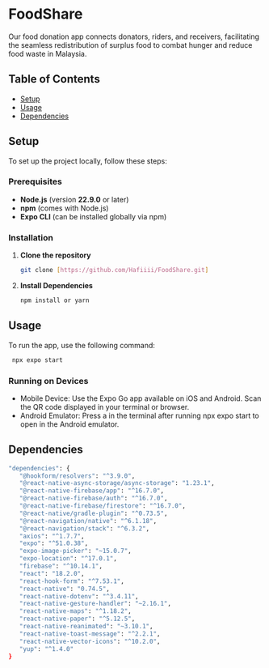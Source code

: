 # FoodShare

Our food donation app connects donators, riders, and receivers, facilitating the seamless redistribution of surplus food to combat hunger and reduce food waste in Malaysia.

## Table of Contents

- [Setup](#setup)
- [Usage](#usage)
- [Dependencies](#dependencies)

## Setup

To set up the project locally, follow these steps:

### Prerequisites

- **Node.js** (version **22.9.0** or later)
- **npm** (comes with Node.js)
- **Expo CLI** (can be installed globally via npm)

### Installation

1. **Clone the repository**

   ```bash
   git clone [https://github.com/Hafiiii/FoodShare.git]

2. **Install Dependencies**

   ```bash
   npm install or yarn

## Usage
To run the app, use the following command:
   ```bash
    npx expo start
   ```

### Running on Devices
- Mobile Device: Use the Expo Go app available on iOS and Android. Scan the QR code displayed in your terminal or browser.
- Android Emulator: Press a in the terminal after running npx expo start to open in the Android emulator.


## Dependencies
```bash
"dependencies": {
   "@hookform/resolvers": "^3.9.0",
   "@react-native-async-storage/async-storage": "1.23.1",
   "@react-native-firebase/app": "^16.7.0",
   "@react-native-firebase/auth": "^16.7.0",
   "@react-native-firebase/firestore": "^16.7.0",
   "@react-native/gradle-plugin": "^0.73.5",
   "@react-navigation/native": "^6.1.18",
   "@react-navigation/stack": "^6.3.2",
   "axios": "^1.7.7",
   "expo": "^51.0.38",
   "expo-image-picker": "~15.0.7",
   "expo-location": "^17.0.1",
   "firebase": "^10.14.1",
   "react": "18.2.0",
   "react-hook-form": "^7.53.1",
   "react-native": "0.74.5",
   "react-native-dotenv": "^3.4.11",
   "react-native-gesture-handler": "~2.16.1",
   "react-native-maps": "^1.18.2",
   "react-native-paper": "^5.12.5",
   "react-native-reanimated": "~3.10.1",
   "react-native-toast-message": "^2.2.1",
   "react-native-vector-icons": "^10.2.0",
   "yup": "^1.4.0"
}
